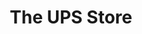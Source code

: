 ---
title: "The UPS Store"
url: /washington/the-ups-store-monroe-street-northwest/
shop: copyshop
---